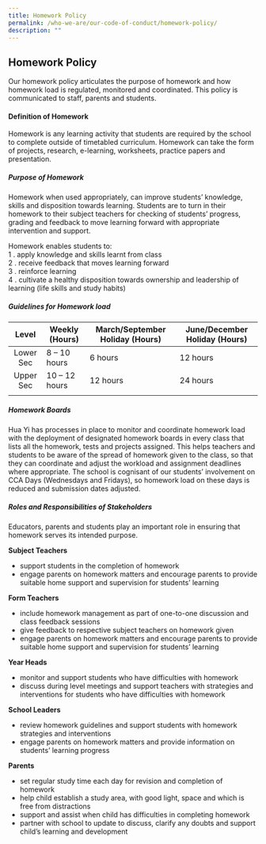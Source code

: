 ```yaml
---
title: Homework Policy
permalink: /who-we-are/our-code-of-conduct/homework-policy/
description: ""
---
```

## Homework Policy

Our homework policy articulates the purpose of homework and how homework load is regulated, monitored and coordinated. This policy is communicated to staff, parents and students.

#### Definition of Homework

Homework is any learning activity that students are required by the school to complete outside of timetabled curriculum. Homework can take the form of projects, research, e-learning, worksheets, practice papers and presentation.

##### Purpose of Homework

Homework when used appropriately, can improve students’ knowledge, skills and disposition towards learning. Students are to turn in their homework to their subject teachers for checking of students’ progress, grading and feedback to move learning forward with appropriate intervention and support.&nbsp;

Homework enables students to:<br>
1 \.  apply knowledge and skills learnt from class<br>
2 \.  receive feedback that moves learning forward<br>
3 \.  reinforce learning<br>
4 \.  cultivate a healthy disposition towards ownership and leadership of learning (life skills and study habits)

##### Guidelines for Homework load

| **Level** | **Weekly (Hours)** | **March/September Holiday (Hours)** | **June/December Holiday (Hours)** |
|:---:|---|---|---|
| Lower Sec | 8 – 10 hours | 6 hours | 12 hours |
| Upper Sec | 10 – 12 hours | 12 hours | 24 hours |
|  |  |  |  |

##### Homework Boards

Hua Yi has processes in place to monitor and coordinate homework load with the deployment of designated homework boards in every class that lists all the homework, tests and projects assigned. This helps teachers and students to be aware of the spread of homework given to the class, so that they can coordinate and adjust the workload and assignment deadlines where appropriate. The school is cognisant of our students’ involvement on CCA Days (Wednesdays and Fridays), so homework load on these days is reduced and submission dates adjusted.

##### Roles and Responsibilities of Stakeholders

Educators, parents and students play an important role in ensuring that homework serves its intended purpose.

**Subject Teachers**
*   support students in the completion of homework
*   engage parents on homework matters and encourage parents to provide suitable home support and supervision for students’ learning

**Form Teachers**  
*   include homework management as part of one-to-one discussion and class feedback sessions
*   give feedback to respective subject teachers on homework given
*   engage parents on homework matters and encourage parents to provide suitable home support and supervision for students’ learning&nbsp;

**Year Heads**  
*   monitor and support students who have difficulties with homework
*   discuss during level meetings and support teachers with strategies and interventions for students who have difficulties with homework

**School Leaders**
*   review homework guidelines and support students with homework strategies and interventions
*   engage parents on homework matters and provide information on students’ learning progress

**Parents**  
*   set regular study time each day for revision and completion of homework
*   help child establish a study area, with good light, space and which is free from distractions
*   support and assist when child has difficulties in completing homework
*   partner with school to update to discuss, clarify any doubts and support child’s learning and development